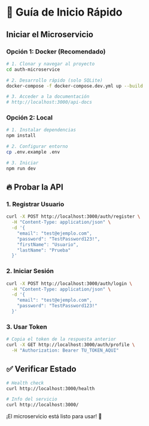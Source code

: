 # 🚀 Guía de Inicio Rápido

## Iniciar el Microservicio

### Opción 1: Docker (Recomendado)

```bash
# 1. Clonar y navegar al proyecto
cd auth-microservice

# 2. Desarrollo rápido (solo SQLite)
docker-compose -f docker-compose.dev.yml up --build

# 3. Acceder a la documentación
# http://localhost:3000/api-docs
```

### Opción 2: Local

```bash
# 1. Instalar dependencias
npm install

# 2. Configurar entorno
cp .env.example .env

# 3. Iniciar
npm run dev
```

## 🔥 Probar la API

### 1. Registrar Usuario

```bash
curl -X POST http://localhost:3000/auth/register \
  -H "Content-Type: application/json" \
  -d '{
    "email": "test@ejemplo.com",
    "password": "TestPassword123!",
    "firstName": "Usuario",
    "lastName": "Prueba"
  }'
```

### 2. Iniciar Sesión

```bash
curl -X POST http://localhost:3000/auth/login \
  -H "Content-Type: application/json" \
  -d '{
    "email": "test@ejemplo.com",
    "password": "TestPassword123!"
  }'
```

### 3. Usar Token

```bash
# Copia el token de la respuesta anterior
curl -X GET http://localhost:3000/auth/profile \
  -H "Authorization: Bearer TU_TOKEN_AQUI"
```

## ✅ Verificar Estado

```bash
# Health check
curl http://localhost:3000/health

# Info del servicio
curl http://localhost:3000/
```

¡El microservicio está listo para usar! 🎉

